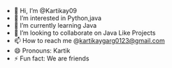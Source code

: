 - 👋 Hi, I’m @Kartikay09
- 👀 I’m interested in Python,java
- 🌱 I’m currently learning Java
- 💞️ I’m looking to collaborate on Java Like Projects
- 📫 How to reach me @kartikaygarg0123@gmail.com
- 😄 Pronouns: Kartik
- ⚡ Fun fact: We are friends

<!---
Kartikay09/Kartikay09 is a ✨ special ✨ repository because its `README.md` (this file) appears on your GitHub profile.
You can click the Preview link to take a look at your changes.
--->
